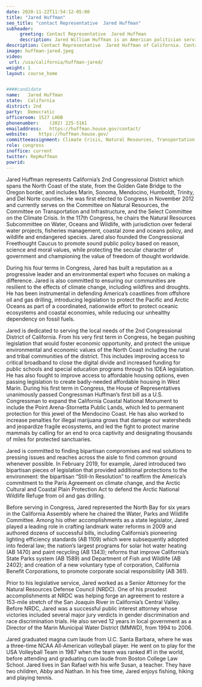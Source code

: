 ```yaml
---
date: 2020-11-22T11:54:12-05:00
title: "Jared Huffman"
seo_title: "contact Representative  Jared Huffman"
subheader:
     greeting: Contact Representative  Jared Huffman 
     description: Jared William Huffman is an American politician serving as the U.S. Representative for California's 2nd congressional district since 2013. He is a member of the Democratic Party. From 2006 to 2012, Huffman was a member of the California State Assembly, representing the 6th district.
description: Contact Representative  Jared Huffman of California. Contact information for Jared Huffman includes email address, phone number, and mailing address.
image: huffman-jared.jpeg
video: 
 url: /usa/california/huffman-jared/
weight: 1
layout: course_home


####candidate
name:	Jared Huffman
state:	California
district: 2nd
party:	Democratic
officeroom:	1527 LHOB
phonenumber:	(202) 225-5161
emailaddress:	https://huffman.house.gov/contact/
website:	https://huffman.house.gov/
committeeassignment: Climate Crisis, Natural Resources, Transportation and Infrastructure
role: congress
inoffice: current
twitter: RepHuffman
powrid: 
---
```


Jared Huffman represents California’s 2nd Congressional District which spans the North Coast of the state, from the Golden Gate Bridge to the Oregon border, and includes Marin, Sonoma, Mendocino, Humboldt, Trinity, and Del Norte counties. He was first elected to Congress in November 2012 and currently serves on the Committee on Natural Resources, the Committee on Transportation and Infrastructure, and the Select Committee on the Climate Crisis. In the 117th Congress, he chairs the Natural Resources Subcommittee on Water, Oceans and Wildlife, with jurisdiction over federal water projects, fisheries management, coastal zone and oceans policy, and wildlife and endangered species. Jared also founded the Congressional Freethought Caucus to promote sound public policy based on reason, science and moral values, while protecting the secular character of government and championing the value of freedom of thought worldwide.
 
During his four terms in Congress, Jared has built a reputation as a progressive leader and an environmental expert who focuses on making a difference. Jared is also committed to ensuring our communities are resilient to the effects of climate change, including wildfires and droughts. He has been instrumental in defending America’s coastlines from offshore oil and gas drilling, introducing legislation to protect the Pacific and Arctic Oceans as part of a coordinated, nationwide effort to protect oceanic ecosystems and coastal economies, while reducing our unhealthy dependency on fossil fuels.
 
Jared is dedicated to serving the local needs of the 2nd Congressional District of California. From his very first term in Congress, he began pushing legislation that would foster economic opportunity, and protect the unique environmental and economic values of the North Coast including the rural and tribal communities of the district. This includes improving access to critical broadband to close the digital divide and increased funding for public schools and special education programs through his IDEA legislation. He has also fought to improve access to affordable housing options, even passing legislation to create badly-needed affordable housing in West Marin. During his first term in Congress, the House of Representatives unanimously passed Congressman Huffman’s first bill as a U.S. Congressman to expand the California Coastal National Monument to include the Point Arena-Stornetta Public Lands, which led to permanent protection for this jewel of the Mendocino Coast. He has also worked to increase penalties for illegal marijuana grows that damage our watersheds and jeopardize fragile ecosystems, and led the fight to protect marine mammals by calling for an end to orca captivity and designating thousands of miles for protected sanctuaries.
 
Jared is committed to finding bipartisan compromises and real solutions to pressing issues and reaches across the aisle to find common ground whenever possible. In February 2019, for example, Jared introduced two bipartisan pieces of legislation that provided additional protections to the environment: the bipartisan “Still-In Resolution” to reaffirm the America’s commitment to the Paris Agreement on climate change, and the Arctic Cultural and Coastal Plain Protection Act to defend the Arctic National Wildlife Refuge from oil and gas drilling.
 
Before serving in Congress, Jared represented the North Bay for six years in the California Assembly where he chaired the Water, Parks and Wildlife Committee. Among his other accomplishments as a state legislator, Jared played a leading role in crafting landmark water reforms in 2009 and authored dozens of successful bills, including California’s pioneering lighting efficiency standards (AB 1109) which were subsequently adopted into federal law; the nation’s largest programs for solar hot water heating (AB 1470) and paint recycling (AB 1343); reforms that improve California’s State Parks system (AB 1589) and Department of Fish and Wildlife (AB 2402); and creation of a new voluntary type of corporation, California Benefit Corporations, to promote corporate social responsibility (AB 361).
 
Prior to his legislative service, Jared worked as a Senior Attorney for the Natural Resources Defense Council (NRDC). One of his proudest accomplishments at NRDC was helping forge an agreement to restore a 153-mile stretch of the San Joaquin River in California’s Central Valley. Before NRDC, Jared was a successful public interest attorney whose victories included several major jury verdicts in gender discrimination and race discrimination trials. He also served 12 years in local government as a Director of the Marin Municipal Water District (MMWD), from 1994 to 2006.
 
Jared graduated magna cum laude from U.C. Santa Barbara, where he was a three-time NCAA All-American volleyball player. He went on to play for the USA Volleyball Team in 1987 when the team was ranked #1 in the world, before attending and graduating cum laude from Boston College Law School. Jared lives in San Rafael with his wife Susan, a teacher. They have two children, Abby and Nathan. In his free time, Jared enjoys fishing, hiking and playing tennis.